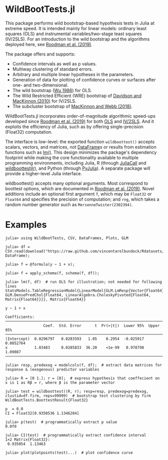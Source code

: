 # WildBootTests.jl

This package performs wild bootstrap-based hypothesis tests in Julia at extreme speed. It is intended mainly for linear models: ordinary least squares (OLS) and instrumental variables/two-stage least squares (IV/2SLS). For an introduction to the wild bootstrap and the algorithms deployed here, see [Roodman et al. (2019)](https://journals.sagepub.com/doi/abs/10.1177/1536867X19830877?journalCode=stja).

The package offers and supports:
* Confidence intervals as well as p values.
* Multiway clustering of standard errors.
* Arbitrary and multiple linear hypotheses in the parameters.
* Generation of data for plotting of confidence curves or surfaces after one- and two-dimensional.
* The wild bootstrap ([Wu 1986](https://doi.org/10.1214/aos/1176350142)) for OLS.
* The Wild Restricted Efficient (WRE) bootstrap of [Davidson and MacKinnon (2010)](https://doi.org/10.1198/jbes.2009.07221) for IV/2SLS.
* The subcluster bootstrap of [MacKinnon and Webb (2018)]( https://doi.org/10.1111/ectj.12107).

WildBootTests.jl incorporates order-of-magnitude algorithmic speed-ups developed since [Roodman et al. (2019)](https://journals.sagepub.com/doi/abs/10.1177/1536867X19830877?journalCode=stja) for both [OLS](https://www.statalist.org/forums/forum/general-stata-discussion/general/1586107-boottest-just-as-wild-10x-faster) and [IV/2SLS](https://www.statalist.org/forums/forum/general-stata-discussion/general/1597888-boottest-~100x-faster-after-iv-gmm). And it exploits the efficiency of Julia, such as by offering single-precision (Float32) computation.

The interface is low-level: the exported function `wildboottest()` accepts scalars, vectors, and matrices, not [DataFrame](https://github.com/JuliaData/DataFrames.jl)s or results from estimation functions such as [lm()](https://juliastats.org/GLM.jl/v1.5/). This design minimizes the package's dependency footprint while making the core functionality available to multiple programming environments, including Julia, R (through [JuliaCall](https://cran.r-project.org/web/packages/JuliaCall/index.html) and [wildboottestjlr](https://github.com/s3alfisc/wildboottestjlr)), and Python (through [PyJulia](https://github.com/JuliaPy/pyjulia)). A separate package will provide a higher-level Julia interface.

wildboottest() accepts many optional arguments. Most correspond to boottest options, which are documented in [Roodman et al. (2019)](https://journals.sagepub.com/doi/abs/10.1177/1536867X19830877?journalCode=stja). Novel additions include an optional first argument `T`, which may be `Float32` or `Float64` and specifies the precision of computation; and `rng`, which takes a random number generator such as `MersenneTwister(2302394)`.

# Examples

```
julia> using WildBootTests, CSV, DataFrames, Plots, GLM

julia> df = CSV.read(download("https://raw.github.com/vincentarelbundock/Rdatasets/master/csv/sandwich/PetersenCL.csv"), DataFrame);

julia> f = @formula(y ~ 1 + x);

julia> f = apply_schema(f, schema(f, df));

julia> lm(f, df)  # run OLS for illustration; not needed for following lines
StatsModels.TableRegressionModel{LinearModel{GLM.LmResp{Vector{Float64}}, GLM.DensePredChol{Float64, LinearAlgebra.CholeskyPivoted{Float64, Matrix{Float64}}}}, Matrix{Float64}}

y ~ 1 + x

Coefficients:
─────────────────────────────────────────────────────────────────────────
                 Coef.  Std. Error      t  Pr(>|t|)  Lower 95%  Upper 95%
─────────────────────────────────────────────────────────────────────────
(Intercept)  0.0296797   0.0283593   1.05    0.2954  -0.025917  0.0852764
x            1.03483     0.0285833  36.20    <1e-99   0.978798  1.09087
─────────────────────────────────────────────────────────────────────────

julia> resp, predexog = modelcols(f, df);  # extract data matrices for response & (exogenous) predictor variables

julia> R = [0 1.]; r = [0];  # express hypothesis that coeffecient on x is 1 as Rβ = r, where β is the parameter vector

julia> test = wildboottest((R, r); resp=resp, predexog=predexog, clustid=df.firm, reps=99999)  # bootstrap test clustering by firm
WildBootTests.BoottestResult{Float32}

p  = 0.0
CI = Float32[0.9350536 1.1346284]

julia> p(test)  # programmatically extract p value
0.0f0

julia> CI(test)  # programmatically extract confidence interval
1×2 Matrix{Float32}:
 0.935054  1.13463

julia> plot(plotpoints(test)...)  # plot confidence curve
```
